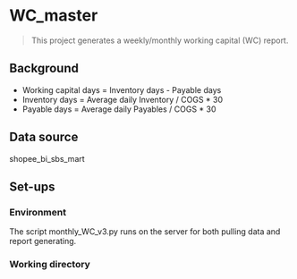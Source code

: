 # WC_master
> This project generates a weekly/monthly working capital (WC) report.

## Background
* Working capital days = Inventory days - Payable days
* Inventory days = Average daily Inventory / COGS * 30
* Payable days = Average daily Payables / COGS * 30

## Data source 
shopee_bi_sbs_mart

## Set-ups 
### Environment
The script monthly_WC_v3.py runs on the server for both pulling data and report generating. 

### Working directory

